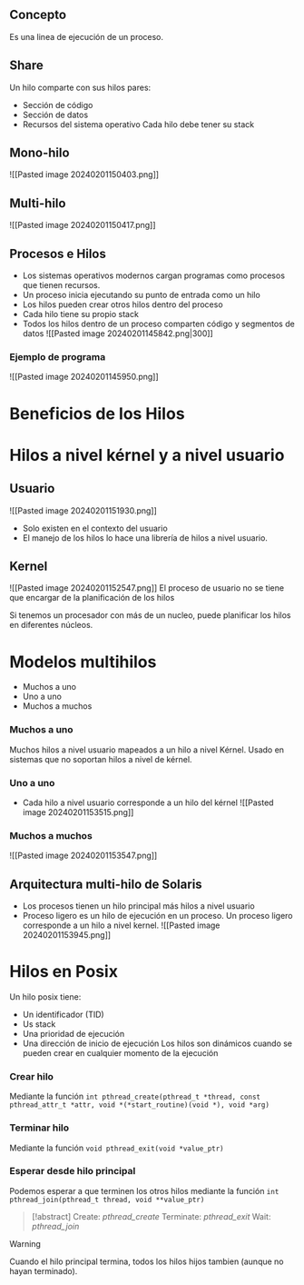 ## Concepto
Es una linea de ejecución de un proceso.
## Share
Un hilo comparte con sus hilos pares:
- Sección de código
- Sección de datos
- Recursos del sistema operativo
Cada hilo debe tener su stack
## Mono-hilo
![[Pasted image 20240201150403.png]]
## Multi-hilo
![[Pasted image 20240201150417.png]]
## Procesos e Hilos
- Los sistemas operativos modernos cargan programas como procesos que tienen recursos.
- Un proceso inicia ejecutando su punto de entrada como un hilo
- Los hilos pueden crear otros hilos dentro del proceso
- Cada hilo tiene su propio stack
- Todos los hilos dentro de un proceso comparten código y segmentos de datos
![[Pasted image 20240201145842.png|300]]
### Ejemplo de programa
![[Pasted image 20240201145950.png]]

# Beneficios de los Hilos
# Hilos a nivel kérnel y a nivel usuario
## Usuario
![[Pasted image 20240201151930.png]]
- Solo existen en el contexto del usuario
- El manejo de los hilos lo hace una librería de hilos a nivel usuario.
## Kernel
![[Pasted image 20240201152547.png]]
El proceso de usuario no se tiene que encargar de la planificación de los hilos

Si tenemos un procesador con más de un nucleo, puede planificar los hilos en diferentes núcleos.

# Modelos multihilos
- Muchos a uno
- Uno a uno
- Muchos a muchos
### Muchos a uno
Muchos hilos a nivel usuario mapeados a un hilo a nivel Kérnel.
Usado en sistemas que no soportan hilos a nivel de kérnel.

### Uno a uno
- Cada hilo a nivel usuario corresponde a un hilo del kérnel
![[Pasted image 20240201153515.png]]
### Muchos a muchos
![[Pasted image 20240201153547.png]]

## Arquitectura multi-hilo de Solaris

- Los procesos tienen un hilo principal más hilos a nivel usuario
- Proceso ligero es un hilo de ejecución en un proceso. Un proceso ligero corresponde a un hilo a nivel kernel.
![[Pasted image 20240201153945.png]]

# Hilos en Posix
Un hilo posix tiene:
- Un identificador (TID)
- Us stack
- Una prioridad de ejecución
- Una dirección de inicio de ejecución
Los hilos son dinámicos cuando se pueden crear en cualquier momento de la ejecución
### Crear hilo
Mediante la función `int pthread_create(pthread_t *thread, const pthread_attr_t *attr, void *(*start_routine)(void *), void *arg)`

### Terminar hilo
Mediante la función `void pthread_exit(void *value_ptr)`

### Esperar desde hilo principal
Podemos esperar a que terminen los otros hilos mediante la función `int pthread_join(pthread_t thread, void **value_ptr)`

>[!abstract]
>Create: *pthread_create* Terminate: *pthread_exit* Wait: *pthread_join*

>[!warning]
>Cuando el hilo principal termina, todos los hilos hijos tambien (aunque no hayan terminado).

